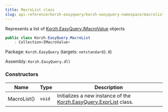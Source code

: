 ```yaml
---
title: MacroList class
slug: api-reference/korzh-easyquery/korzh-easyquery-namespace/macrolist-class
---
```


Represents a list of [Korzh.EasyQuery.IMacroValue](//easyquery/docs/api-reference/korzh-easyquery/korzh-easyquery-namespace/imacrovalue-interface) objects
```csharp
public class Korzh.EasyQuery.MacroList
    : Collection<IMacroValue>

```
Package: `Korzh.EasyQuery` (targets: `netstandard2.0`)

Assembly: `Korzh.EasyQuery.dll`

### Constructors

| Name | Type | Description | 
| --- | --- | --- | 
| MacroList() | `void` | Initializes a new instance of the [Korzh.EasyQuery.ExprList](//easyquery/docs/api-reference/korzh-easyquery/korzh-easyquery-namespace/exprlist-class) class. |